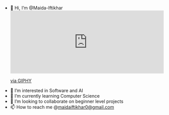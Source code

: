 - 👋 Hi, I’m @Maida-Iftikhar <iframe src="https://giphy.com/embed/4CT0HDGW75DSDOdxZR" width="480" height="198" frameBorder="0" class="giphy-embed" allowFullScreen></iframe><p><a href="https://giphy.com/stickers/women-in-tech-web-developer-girl-4CT0HDGW75DSDOdxZR">via GIPHY</a></p>
- 👀 I’m interested in Software and AI
- 🌱 I’m currently learning Computer Science
- 💞️ I’m looking to collaborate on beginner level projects
- 📫 How to reach me @maidaiftikhar0@gmail.com

<!---
Maida-Iftikhar/Maida-Iftikhar is a ✨ special ✨ repository because its `README.md` (this file) appears on your GitHub profile.
You can click the Preview link to take a look at your changes.
--->
